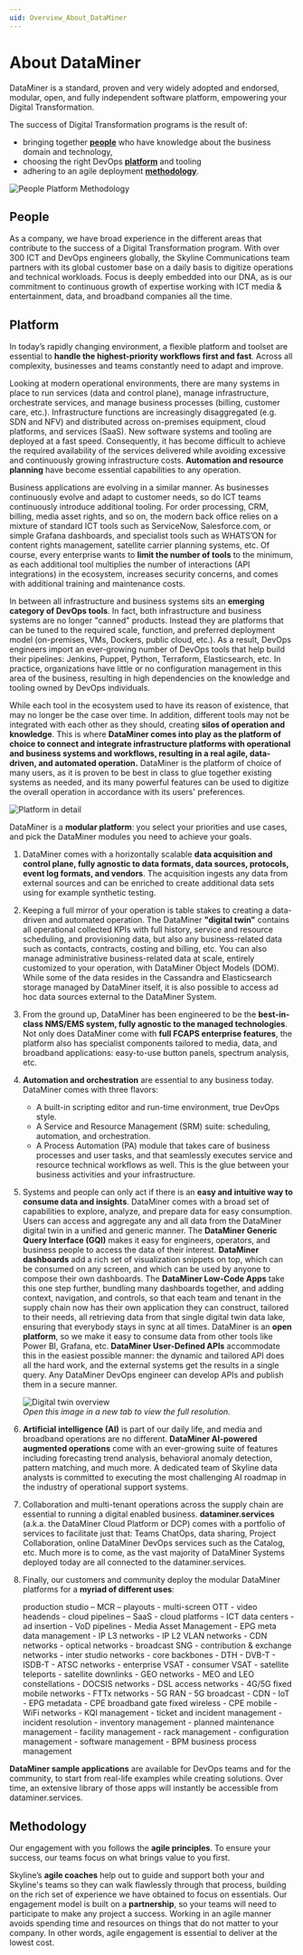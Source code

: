 ```yaml
---
uid: Overview_About_DataMiner
---
```


# About DataMiner

DataMiner is a standard, proven and very widely adopted and endorsed, modular, open, and fully independent software platform, empowering your Digital Transformation.

The success of Digital Transformation programs is the result of:

- bringing together **[people](#people)** who have knowledge about the business domain and technology,
- choosing the right DevOps **[platform](#platform)** and tooling
- adhering to an agile deployment **[methodology](#methodology)**.

![People Platform Methodology](~/dataminer-overview/images/People_platform_methodology.png)

## People

As a company, we have broad experience in the different areas that contribute to the success of a Digital Transformation program. With over 300 ICT and DevOps engineers globally, the Skyline Communications team partners with its global customer base on a daily basis to digitize operations and technical workloads. Focus is deeply embedded into our DNA, as is our commitment to continuous growth of expertise working with ICT media & entertainment, data, and broadband companies all the time.

## Platform

In today’s rapidly changing environment, a flexible platform and toolset are essential to **handle the highest-priority workflows first and fast**. Across all complexity, businesses and teams constantly need to adapt and improve.

Looking at modern operational environments, there are many systems in place to run services (data and control plane), manage infrastructure, orchestrate services, and manage business processes (billing, customer care, etc.). Infrastructure functions are increasingly disaggregated (e.g. SDN and NFV) and distributed across on-premises equipment, cloud platforms, and services (SaaS). New software systems and tooling are deployed at a fast speed. Consequently, it has become difficult to achieve the required availability of the services delivered while avoiding excessive and continuously growing infrastructure costs. **Automation and resource planning** have become essential capabilities to any operation.

Business applications are evolving in a similar manner. As businesses continuously evolve and adapt to customer needs, so do ICT teams continuously introduce additional tooling. For order processing, CRM, billing, media asset rights, and so on, the modern back office relies on a mixture of standard ICT tools such as ServiceNow, Salesforce.com, or simple Grafana dashboards, and specialist tools such as WHATS’ON for content rights management, satellite carrier planning systems, etc. Of course, every enterprise wants to **limit the number of tools** to the minimum, as each additional tool multiplies the number of interactions (API integrations) in the ecosystem, increases security concerns, and comes with additional training and maintenance costs.

In between all infrastructure and business systems sits an **emerging category of DevOps tools**. In fact, both infrastructure and business systems are no longer "canned" products. Instead they are platforms that can be tuned to the required scale, function, and preferred deployment model (on-premises, VMs, Dockers, public cloud, etc.). As a result, DevOps engineers import an ever-growing number of DevOps tools that help build their pipelines: Jenkins, Puppet, Python, Terraform, Elasticsearch, etc. In practice, organizations have little or no configuration management in this area of the business, resulting in high dependencies on the knowledge and tooling owned by DevOps individuals.

While each tool in the ecosystem used to have its reason of existence, that may no longer be the case over time. In addition, different tools may not be integrated with each other as they should, creating **silos of operation and knowledge**. This is where **DataMiner comes into play as the platform of choice to connect and integrate infrastructure platforms with operational and business systems and workflows, resulting in a real agile, data-driven, and automated operation.** DataMiner is the platform of choice of many users, as it is proven to be best in class to glue together existing systems as needed, and its many powerful features can be used to digitize the overall operation in accordance with its users' preferences.

![Platform in detail](~/dataminer-overview/images/agile_datadriven_automated_operation.png)

DataMiner is a **modular platform**: you select your priorities and use cases, and pick the DataMiner modules you need to achieve your goals.

1. DataMiner comes with a horizontally scalable **data acquisition and control plane, fully agnostic to data formats, data sources, protocols, event log formats, and vendors**. The acquisition ingests any data from external sources and can be enriched to create additional data sets using for example synthetic testing.

1. Keeping a full mirror of your operation is table stakes to creating a data-driven and automated operation. The DataMiner **"digital twin"** contains all operational collected KPIs with full history, service and resource scheduling, and provisioning data, but also any business-related data such as contacts, contracts, costing and billing, etc. You can also manage administrative business-related data at scale, entirely customized to your operation, with DataMiner Object Models (DOM). While some of the data resides in the Cassandra and Elasticsearch storage managed by DataMiner itself, it is also possible to access ad hoc data sources external to the DataMiner System.

1. From the ground up, DataMiner has been engineered to be the **best-in-class NMS/EMS system, fully agnostic to the managed technologies**. Not only does DataMiner come with **full FCAPS enterprise features**, the platform also has specialist components tailored to media, data, and broadband applications: easy-to-use button panels, spectrum analysis, etc.

1. **Automation and orchestration** are essential to any business today. DataMiner comes with three flavors:

   - A built-in scripting editor and run-time environment, true DevOps style.
   - A Service and Resource Management (SRM) suite: scheduling, automation, and orchestration.
   - A Process Automation (PA) module that takes care of business processes and user tasks, and that seamlessly executes service and resource technical workflows as well. This is the glue between your business activities and your infrastructure.

1. Systems and people can only act if there is an **easy and intuitive way to consume data and insights**. DataMiner comes with a broad set of capabilities to explore, analyze, and prepare data for easy consumption. Users can access and aggregate any and all data from the DataMiner digital twin in a unified and generic manner. The **DataMiner Generic Query Interface (GQI)** makes it easy for engineers, operators, and business people to access the data of their interest. **DataMiner dashboards** add a rich set of visualization snippets on top, which can be consumed on any screen, and which can be used by anyone to compose their own dashboards. The **DataMiner Low-Code Apps** take this one step further, bundling many dashboards together, and adding context, navigation, and controls, so that each team and tenant in the supply chain now has their own application they can construct, tailored to their needs, all retrieving data from that single digital twin data lake, ensuring that everybody stays in sync at all times. DataMiner is an **open platform**, so we make it easy to consume data from other tools like Power BI, Grafana, etc. **DataMiner User-Defined APIs** accommodate this in the easiest possible manner: the dynamic and tailored API does all the hard work, and the external systems get the results in a single query. Any DataMiner DevOps engineer can develop APIs and publish them in a secure manner.

   ![Digital twin overview](~/dataminer-overview/images/DigitaL_Twin_overview.png)<br>
   *Open this image in a new tab to view the full resolution.*

1. **Artificial intelligence (AI)** is part of our daily life, and media and broadband operations are no different. **DataMiner AI-powered augmented operations** come with an ever-growing suite of features including forecasting trend analysis, behavioral anomaly detection, pattern matching, and much more. A dedicated team of Skyline data analysts is committed to executing the most challenging AI roadmap in the industry of operational support systems.

1. Collaboration and multi-tenant operations across the supply chain are essential to running a digital enabled business. **dataminer.services** (a.k.a. the DataMiner Cloud Platform or DCP) comes with a portfolio of services to facilitate just that: Teams ChatOps, data sharing, Project Collaboration, online DataMiner DevOps services such as the Catalog, etc. Much more is to come, as the vast majority of DataMiner Systems deployed today are all connected to the dataminer.services.

1. Finally, our customers and community deploy the modular DataMiner platforms for a **myriad of different uses**:

   production studio – MCR – playouts - multi-screen OTT - video headends - cloud pipelines – SaaS - cloud platforms - ICT data centers - ad insertion - VoD pipelines - Media Asset Management - EPG meta data management - IP L3 networks - IP L2 VLAN networks - CDN networks - optical networks - broadcast SNG - contribution & exchange networks - inter studio networks - core backbones - DTH - DVB-T - ISDB-T - ATSC networks - enterprise VSAT - consumer VSAT - satellite teleports - satellite downlinks - GEO networks - MEO and LEO constellations - DOCSIS networks - DSL access networks - 4G/5G fixed mobile networks - FTTx networks - 5G RAN - 5G broadcast - CDN - IoT - EPG metadata - CPE broadband gate fixed wireless - CPE mobile - WiFi networks - KQI management - ticket and incident management - incident resolution - inventory management - planned maintenance management - facility management - rack management - configuration management - software management - BPM business process management

**DataMiner sample applications** are available for DevOps teams and for the community, to start from real-life examples while creating solutions. Over time, an extensive library of those apps will instantly be accessible from dataminer.services.

## Methodology

Our engagement with you follows the **agile principles**. To ensure your success, our teams focus on what brings value to you first.

Skyline’s **agile coaches** help out to guide and support both your and Skyline's teams so they can walk flawlessly through that process, building on the rich set of experience we have obtained to focus on essentials. Our engagement model is built on a **partnership**, so your teams will need to participate to make any project a success. Working in an agile manner avoids spending time and resources on things that do not matter to your company. In other words, agile engagement is essential to deliver at the lowest cost.
